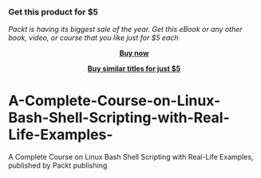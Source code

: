 
### Get this product for $5

<i>Packt is having its biggest sale of the year. Get this eBook or any other book, video, or course that you like just for $5 each</i>


<b><p align='center'>[Buy now](https://packt.link/9781838984083)</p></b>


<b><p align='center'>[Buy similar titles for just $5](https://subscription.packtpub.com/search)</p></b>


# A-Complete-Course-on-Linux-Bash-Shell-Scripting-with-Real-Life-Examples-
A Complete Course on Linux Bash Shell Scripting with Real-Life Examples, published by Packt publishing
